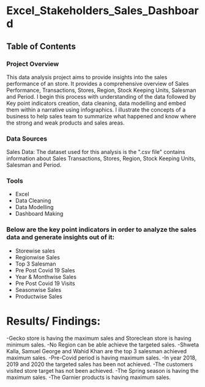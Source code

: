 # Excel_Stakeholders_Sales_Dashboard

## Table of Contents

### Project Overview
This data analysis project aims to provide insights into the sales performance of an store. It provides a comprehensive overview of Sales Performance, Transactions, Stores, Region, Stock Keeping Units, Salesman and Period. I begin this process with understanding of the data followed by Key point indicators creation, data cleaning, data modelling and embed them within a narrative using infographics. I illustrate the concepts of a business to help sales team to summarize what happened and know where the strong and weak products and sales areas.

### Data Sources

Sales Data: The dataset used for this analysis is the ".csv file" contains information about Sales Transactions, Stores, Region, Stock Keeping Units, Salesman and Period.

### Tools

- Excel
- Data Cleaning
- Data Modelling
- Dashboard Making

### Below are the key point indicators in order to analyze the sales data and generate insights out of it:
- Storewise sales
- Regionwise Sales
- Top 3 Salesman
- Pre Post Covid 19 Sales
- Year & Monthwise Sales
- Pre Post Covid 19 Visits
- Seasonwise Sales
- Productwise Sales

# Results/ Findings:
-Gecko store is having the maximum sales and Storeclean store is having minimum sales.
-No Region can be able achieve the targeted sales.
-Shweta Kalla, Samuel George and Wahid Khan are the top 3 salesman achieved maximum sales.
-Pre-Covid period is having maximum sales.
-In year 2018, 2019 and 2020 the targeted sales has been not achieved.
-The customers visited store target has not been achieved.
-The Spring season is having the maximum sales.
-The Garnier products is having maximum sales.
